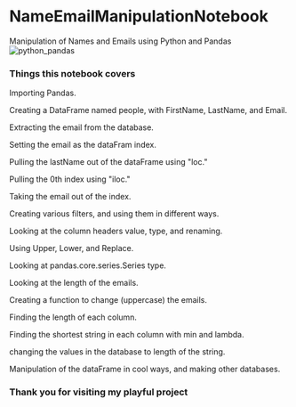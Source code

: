 # NameEmailManipulationNotebook
Manipulation of Names and Emails using Python and Pandas<br/>
![python_pandas](https://user-images.githubusercontent.com/65743503/158489653-1e491daa-c214-4d7c-a59d-344d97259638.jpeg)<br/>

### Things this notebook covers

Importing Pandas.<br/>

Creating a DataFrame named people, with FirstName, LastName, and Email.<br/>

Extracting the email from the database.<br/>

Setting the email as the dataFram index.<br/>

Pulling the lastName out of the dataFrame using "loc."<br/>

Pulling the 0th index using "iloc."<br/>

Taking the email out of the index.<br/>

Creating various filters, and using them in different ways.<br/>

Looking at the column headers value, type, and renaming.<br/>

Using Upper, Lower, and Replace.<br/>

Looking at pandas.core.series.Series type.<br/>

Looking at the length of the emails.<br/>

Creating a function to change (uppercase) the emails.<br/>

Finding the length of each column.<br/>

Finding the shortest string in each column with min and lambda.<br/>

changing the values in the database to length of the string.<br/>

Manipulation of the dataFrame in cool ways, and making other databases.<br/>

### Thank you for visiting my playful project 
